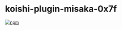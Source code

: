 # koishi-plugin-misaka-0x7f

[![npm](https://img.shields.io/npm/v/koishi-plugin-misaka-0x7f?style=flat-square)](https://www.npmjs.com/package/koishi-plugin-misaka-0x7f)


